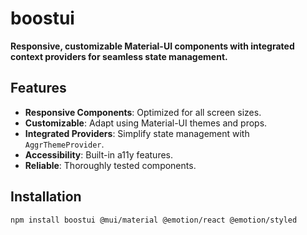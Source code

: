 # boostui

**Responsive, customizable Material-UI components with integrated context providers for seamless state management.**

## Features

- **Responsive Components**: Optimized for all screen sizes.
- **Customizable**: Adapt using Material-UI themes and props.
- **Integrated Providers**: Simplify state management with `AggrThemeProvider`.
- **Accessibility**: Built-in a11y features.
- **Reliable**: Thoroughly tested components.

## Installation

```bash
npm install boostui @mui/material @emotion/react @emotion/styled
